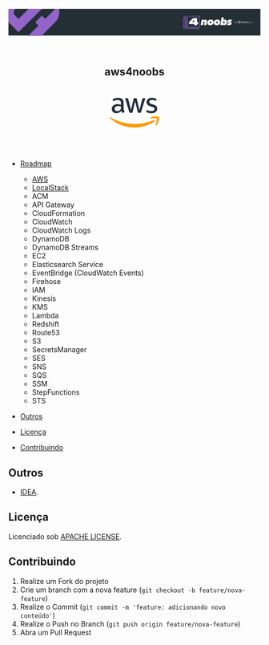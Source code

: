 <header>
    <p align="center"> <img src="assets/4noobs.svg" alt="4noobs"> </p>
</header>

<header>
  <h2 align="center">aws4noobs</h2>
  <h1 align="center"><img src="assets/aws-logo.svg" alt="aws-logo" width="100"></h1>

</header>

* [Roadmap](#roadmap)
    - [AWS](#language)
    - [LocalStack](#environment)
    - ACM
    - API Gateway
    - CloudFormation
    - CloudWatch
    - CloudWatch Logs
    - DynamoDB
    - DynamoDB Streams
    - EC2
    - Elasticsearch Service
    - EventBridge (CloudWatch Events)
    - Firehose
    - IAM
    - Kinesis
    - KMS
    - Lambda
    - Redshift
    - Route53
    - S3
    - SecretsManager
    - SES
    - SNS
    - SQS
    - SSM
    - StepFunctions
    - STS
    
* [Outros](#others)
* [Licença](#license)
* [Contribuindo](#contributing)
 

<div id='others'></div> 

## Outros

- [IDEA](https://www.jetbrains.com/idea/download/#section=linux).

<div id='license'></div>

## Licença

Licenciado sob [APACHE LICENSE](LICENSE).

<div id='contributing'></div>

## Contribuindo

1. Realize um Fork do projeto
2. Crie um branch com a nova feature (`git checkout -b feature/nova-feature`)
3. Realize o Commit (`git commit -m 'feature: adicionando novo conteúdo'`)
4. Realize o Push no Branch (`git push origin feature/nova-feature`)
5. Abra um Pull Request

